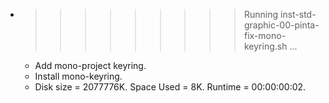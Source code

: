 * >>>>>>>>> Running inst-std-graphic-00-pinta-fix-mono-keyring.sh ...
  * Add mono-project keyring.
  * Install mono-keyring.
  * Disk size = 2077776K. Space Used = 8K. Runtime = 00:00:00:02.
